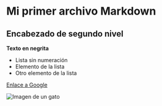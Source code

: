 # Mi primer archivo Markdown

## Encabezado de segundo nivel

**Texto en negrita**

* Lista sin numeración
* Elemento de la lista
* Otro elemento de la lista

[Enlace a Google](https://www.google.com/)

![Imagen de un gato](https://upload.wikimedia.org/wikipedia/commons/thumb/a/a8/Cat_on_a_couch.jpg/1200px-Cat_on_a_couch.jpg)
